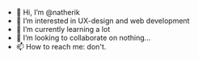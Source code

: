 - 👋 Hi, I’m @natherik
- 👀 I’m interested in UX-design and web development
- 🌱 I’m currently learning a lot
- 💞️ I’m looking to collaborate on nothing...
- 📫 How to reach me: don't.

<!---
natherik/natherik is a ✨ special ✨ repository because its `README.md` (this file) appears on your GitHub profile.
You can click the Preview link to take a look at your changes.
--->
